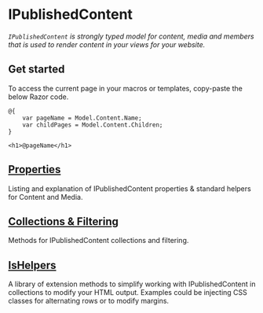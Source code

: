 # IPublishedContent

_`IPublishedContent` is strongly typed model for content, media and members that is used to render content in your views for your website._

## Get started
To access the current page in your macros or templates, copy-paste the below Razor code.

	@{
		var pageName = Model.Content.Name;
		var childPages = Model.Content.Children;
	}
	
	<h1>@pageName</h1>

## [Properties](Properties.md)
Listing and explanation of IPublishedContent properties & standard helpers for Content and Media.

## [Collections & Filtering](Collections.md)
Methods for IPublishedContent collections and filtering.

## [IsHelpers](IsHelpers.md)
A library of extension methods to simplify working with IPublishedContent in collections to modify your HTML output. Examples could be injecting CSS classes for alternating rows or to modify margins.